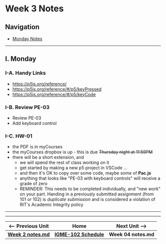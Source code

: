 # Week 3 Notes

## Navigation

- [Monday Notes](#monday)

<!--
- [Wednesday Notes](#wednesday)

- [Friday Notes](#friday)

-->

<hr>

<a id="monday" />

## I. Monday

### I-A. Handy Links
- https://p5js.org/reference/
- https://p5js.org/reference/#/p5/keyPressed
- https://p5js.org/reference/#/p5/keyCode

### I-B. Review PE-03
- Review PE-03
- Add keyboard control


### I-C. HW-01
- the PDF is in myCourses
- the myCourses dropbox is up - this is due <s>Thursday night at 11:59PM</s>
- there will be a short extension, and
  - we will spend the rest of class working on it
  - get started by making a new p5 project in VSCode ...
  - and then it's OK to copy over some code, maybe some of **Pac.js**
  - anything that looks like "PE-03 with keyboard controls" will receive a grade of zero
  - REMINDER: This needs to be completed individually, and "new work" on your part. Handing in a previously submitted assignment (from 101 or 102) is *duplicate submission* and is considered a violation of RIT's Academic Integrity policy

<!--
<hr>


<a id="wednesday" />

## II. Wednesday

### II-A. Handy Links
- https://editor.p5js.org/
- https://p5js.org/reference/
- https://p5js.org/examples/control-embedded-iteration.html



<hr>

<a id="friday" />

## III. Friday

### III-A. Handy Links
- https://editor.p5js.org/
- https://p5js.org/reference/

-->

<hr><hr>

| <-- Previous Unit | Home | Next Unit -->
| --- | --- | --- 
| [**Week 2 notes.md**](02.md)     |  [**IGME-102 Schedule**](../schedule.md) | **Week 04 notes.md**
